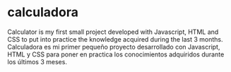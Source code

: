 # calculadora

Calculator is my first small project developed with Javascript, HTML and CSS to put into practice the knowledge acquired during the last 3 months.
Calculadora es mi primer pequeño proyecto desarrollado con Javascript, HTML y CSS para poner en practica los conocimientos adquiridos durante los últimos 3 meses. 
